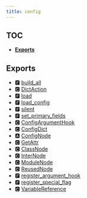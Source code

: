 ```yaml
---
title: config
---
```


## TOC

- **[Exports](#exports)**

## Exports

- 🅵 [build\_all](./config-#🅵-build_all)
- 🅲 [DictAction](./action#🅲-dictaction)
- 🅵 [load](./config-#🅵-load)
- 🅵 [load\_config](./config-#🅵-load_config)
- 🅵 [silent](./models#🅵-silent)
- 🅵 [set\_primary\_fields](./parse#🅵-set_primary_fields)
- 🅲 [ConfigArgumentHook](./models#🅲-configargumenthook)
- 🅲 [ConfigDict](./parse#🅲-configdict)
- 🅰 [ConfigNode](./models#🅰-confignode)
- 🅲 [GetAttr](./models#🅲-getattr)
- 🅲 [ClassNode](./models#🅲-classnode)
- 🅲 [InterNode](./models#🅲-internode)
- 🅲 [ModuleNode](./models#🅲-modulenode)
- 🅲 [ReusedNode](./models#🅲-reusednode)
- 🅵 [register\_argument\_hook](./models#🅵-register_argument_hook)
- 🅵 [register\_special\_flag](./models#🅵-register_special_flag)
- 🅲 [VariableReference](./models#🅲-variablereference)
